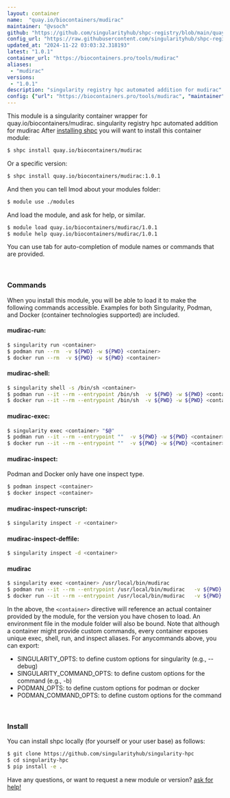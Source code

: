 ```yaml
---
layout: container
name:  "quay.io/biocontainers/mudirac"
maintainer: "@vsoch"
github: "https://github.com/singularityhub/shpc-registry/blob/main/quay.io/biocontainers/mudirac/container.yaml"
config_url: "https://raw.githubusercontent.com/singularityhub/shpc-registry/main/quay.io/biocontainers/mudirac/container.yaml"
updated_at: "2024-11-22 03:03:32.318193"
latest: "1.0.1"
container_url: "https://biocontainers.pro/tools/mudirac"
aliases:
 - "mudirac"
versions:
 - "1.0.1"
description: "singularity registry hpc automated addition for mudirac"
config: {"url": "https://biocontainers.pro/tools/mudirac", "maintainer": "@vsoch", "description": "singularity registry hpc automated addition for mudirac", "latest": {"1.0.1": "sha256:e0d133ffa552647c6eacc8ecce8251d1540d256af3af8914de5a1011a4f9cd03"}, "tags": {"1.0.1": "sha256:e0d133ffa552647c6eacc8ecce8251d1540d256af3af8914de5a1011a4f9cd03"}, "docker": "quay.io/biocontainers/mudirac", "aliases": {"mudirac": "/usr/local/bin/mudirac"}}
---
```


This module is a singularity container wrapper for quay.io/biocontainers/mudirac.
singularity registry hpc automated addition for mudirac
After [installing shpc](#install) you will want to install this container module:


```bash
$ shpc install quay.io/biocontainers/mudirac
```

Or a specific version:

```bash
$ shpc install quay.io/biocontainers/mudirac:1.0.1
```

And then you can tell lmod about your modules folder:

```bash
$ module use ./modules
```

And load the module, and ask for help, or similar.

```bash
$ module load quay.io/biocontainers/mudirac/1.0.1
$ module help quay.io/biocontainers/mudirac/1.0.1
```

You can use tab for auto-completion of module names or commands that are provided.

<br>

### Commands

When you install this module, you will be able to load it to make the following commands accessible.
Examples for both Singularity, Podman, and Docker (container technologies supported) are included.

#### mudirac-run:

```bash
$ singularity run <container>
$ podman run --rm  -v ${PWD} -w ${PWD} <container>
$ docker run --rm  -v ${PWD} -w ${PWD} <container>
```

#### mudirac-shell:

```bash
$ singularity shell -s /bin/sh <container>
$ podman run --it --rm --entrypoint /bin/sh  -v ${PWD} -w ${PWD} <container>
$ docker run --it --rm --entrypoint /bin/sh  -v ${PWD} -w ${PWD} <container>
```

#### mudirac-exec:

```bash
$ singularity exec <container> "$@"
$ podman run --it --rm --entrypoint ""  -v ${PWD} -w ${PWD} <container> "$@"
$ docker run --it --rm --entrypoint ""  -v ${PWD} -w ${PWD} <container> "$@"
```

#### mudirac-inspect:

Podman and Docker only have one inspect type.

```bash
$ podman inspect <container>
$ docker inspect <container>
```

#### mudirac-inspect-runscript:

```bash
$ singularity inspect -r <container>
```

#### mudirac-inspect-deffile:

```bash
$ singularity inspect -d <container>
```


#### mudirac

```bash
$ singularity exec <container> /usr/local/bin/mudirac
$ podman run --it --rm --entrypoint /usr/local/bin/mudirac   -v ${PWD} -w ${PWD} <container> -c " $@"
$ docker run --it --rm --entrypoint /usr/local/bin/mudirac   -v ${PWD} -w ${PWD} <container> -c " $@"
```



In the above, the `<container>` directive will reference an actual container provided
by the module, for the version you have chosen to load. An environment file in the
module folder will also be bound. Note that although a container
might provide custom commands, every container exposes unique exec, shell, run, and
inspect aliases. For anycommands above, you can export:

 - SINGULARITY_OPTS: to define custom options for singularity (e.g., --debug)
 - SINGULARITY_COMMAND_OPTS: to define custom options for the command (e.g., -b)
 - PODMAN_OPTS: to define custom options for podman or docker
 - PODMAN_COMMAND_OPTS: to define custom options for the command

<br>

### Install

You can install shpc locally (for yourself or your user base) as follows:

```bash
$ git clone https://github.com/singularityhub/singularity-hpc
$ cd singularity-hpc
$ pip install -e .
```

Have any questions, or want to request a new module or version? [ask for help!](https://github.com/singularityhub/singularity-hpc/issues)